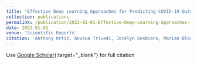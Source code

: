 ```yaml
---
title: "Effective Deep Learning Approaches for Predicting COVID-19 Outcomes from Chest Computed Tomography Volumes"
collection: publications
permalink: /publication/2022-01-01-Effective-Deep-Learning-Approaches-for-Predicting-COVID-19-Outcomes-from-Chest-Computed-Tomography-Volumes
date: 2022-01-01
venue: 'Scientific Reports'
citation: 'Anthony Ortiz, Anusua Trivedi, Jocelyn Desbiens, Marian Blazes, Caleb Robinson, Sunil Gupta, Rahul Dodhia, Pavan Bhatraju, W Liles, Aaron Lee, Juan Ferres,&quot;Effective Deep Learning Approaches for Predicting COVID-19 Outcomes from Chest Computed Tomography Volumes.&quot; Scientific Reports, 2022.'
---
```

Use [Google Scholar](https://scholar.google.com/scholar?q=Effective+Deep+Learning+Approaches+for+Predicting+COVID+19+Outcomes+from+Chest+Computed+Tomography+Volumes){:target="_blank"} for full citation